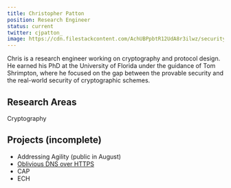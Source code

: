 ```yaml
---
title: Christopher Patton
position: Research Engineer
status: current
twitter: cjpatton_
image: https://cdn.filestackcontent.com/AchUBPpbtR12UdA8r3ilwz/security=policy:eyJleHBpcnkiOjIyMzA3NDg5ODUsImNhbGwiOlsicmVhZCIsImNvbnZlcnQiXSwiaGFuZGxlIjoiTTFJZHhzR1FjNlo1NENNVXBOVUwifQ==,signature:ba8d82a2342d2531add57ec71e7dd72877a37aec5575a88543871f645f42fadd/cache=expiry:max/resize=w:600,h:600,fit:crop,align:faces/rotate=d:exif/M1IdxsGQc6Z54CMUpNUL
---
```

Chris is a research engineer working on cryptography and protocol design. He earned his PhD at the University of Florida under the guidance of Tom Shrimpton, where he focused on the gap between the provable security and the real-world security of cryptographic schemes.


## Research Areas 
Cryptography

## Projects (incomplete)
* Addressing Agility (public in August)
* [Oblivious DNS over HTTPS](/docs/odns)
* CAP
* ECH


